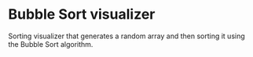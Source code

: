 # Bubble Sort visualizer

Sorting visualizer that generates a random array and then sorting it using the Bubble Sort algorithm.
